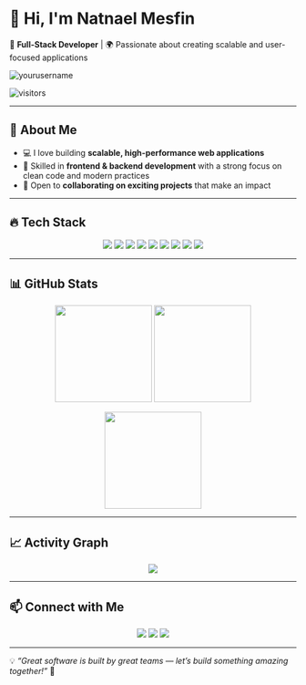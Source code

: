 # 👋 Hi, I'm **Natnael Mesfin**  
🚀 **Full-Stack Developer** | 🌍 Passionate about creating scalable and user-focused applications  

<p align="left"> <img src="https://komarev.com/ghpvc/?username=yourusername&label=Profile%20Views&color=0e75b6&style=flat" alt="yourusername" /> </p>  
<p align="left"> <img src="https://visitor-badge.laobi.icu/badge?page_id=yourusername" alt="visitors" /> </p>  

---

## 🌟 About Me  
- 💻 I love building **scalable, high-performance web applications**  
- 🎯 Skilled in **frontend & backend development** with a strong focus on clean code and modern practices  
- 🤝 Open to **collaborating on exciting projects** that make an impact  

---

## 🔥 Tech Stack  

<p align="center">
  <img src="https://img.shields.io/badge/-React-61DAFB?style=for-the-badge&logo=react&logoColor=white" /> 
  <img src="https://img.shields.io/badge/-Next.js-000000?style=for-the-badge&logo=next.js&logoColor=white" /> 
  <img src="https://img.shields.io/badge/-Node.js-339933?style=for-the-badge&logo=node.js&logoColor=white" /> 
  <img src="https://img.shields.io/badge/-Express.js-000000?style=for-the-badge&logo=express&logoColor=white" /> 
  <img src="https://img.shields.io/badge/-MongoDB-47A248?style=for-the-badge&logo=mongodb&logoColor=white" /> 
  <img src="https://img.shields.io/badge/-MySQL-4479A1?style=for-the-badge&logo=mysql&logoColor=white" /> 
  <img src="https://img.shields.io/badge/-TailwindCSS-38B2AC?style=for-the-badge&logo=tailwind-css&logoColor=white" /> 
  <img src="https://img.shields.io/badge/-Bootstrap-563D7C?style=for-the-badge&logo=bootstrap&logoColor=white" /> 
  <img src="https://img.shields.io/badge/-HTML5-E34F26?style=for-the-badge&logo=html5&logoColor=white" />
</p>

---

## 📊 GitHub Stats  

<p align="center">
  <img src="https://github-readme-stats.vercel.app/api?username=natnaelmesfin705&show_icons=true&theme=tokyonight" height="170" />
  <img src="https://github-readme-stats.vercel.app/api/top-langs/?username=natnaelmesfin705&layout=compact&theme=tokyonight" height="170" />
</p>

<p align="center">
  <img src="https://github-readme-streak-stats.herokuapp.com/?user=natnaelmesfin705&theme=tokyonight" height="170" />
</p>

---

## 📈 Activity Graph  

<p align="center">
  <img src="https://github-readme-activity-graph.vercel.app/graph?username=natnaelmesfin705&theme=tokyo-night" />
</p>

---

## 📫 Connect with Me  

<p align="center">
  <a href="https://github.com/yourusername"><img src="https://img.shields.io/badge/-GitHub-181717?style=for-the-badge&logo=github&logoColor=white" /></a>
  <a href="https://linkedin.com/in/yourusername"><img src="https://img.shields.io/badge/-LinkedIn-0077B5?style=for-the-badge&logo=linkedin&logoColor=white" /></a>
  <a href="mailto:your.email@example.com"><img src="https://img.shields.io/badge/-Email-D14836?style=for-the-badge&logo=gmail&logoColor=white" /></a>
</p>

---

💡 *“Great software is built by great teams — let’s build something amazing together!”* 🚀  
